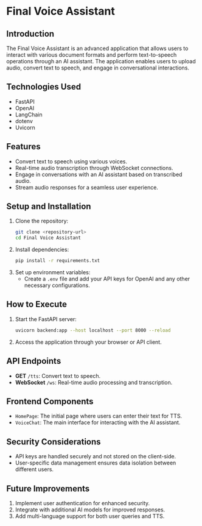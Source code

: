 # Final Voice Assistant

## Introduction
The Final Voice Assistant is an advanced application that allows users to interact with various document formats and perform text-to-speech operations through an AI assistant. The application enables users to upload audio, convert text to speech, and engage in conversational interactions.

## Technologies Used
- FastAPI
- OpenAI
- LangChain
- dotenv
- Uvicorn

## Features
- Convert text to speech using various voices.
- Real-time audio transcription through WebSocket connections.
- Engage in conversations with an AI assistant based on transcribed audio.
- Stream audio responses for a seamless user experience.

## Setup and Installation
1. Clone the repository:
   ```bash
   git clone <repository-url>
   cd Final Voice Assistant
   ```
2. Install dependencies:
   ```bash
   pip install -r requirements.txt
   ```
3. Set up environment variables:
   - Create a `.env` file and add your API keys for OpenAI and any other necessary configurations.

## How to Execute
1. Start the FastAPI server:
   ```bash
   uvicorn backend:app --host localhost --port 8000 --reload
   ```
2. Access the application through your browser or API client.

## API Endpoints
- **GET** `/tts`: Convert text to speech.
- **WebSocket** `/ws`: Real-time audio processing and transcription.

## Frontend Components
- `HomePage`: The initial page where users can enter their text for TTS.
- `VoiceChat`: The main interface for interacting with the AI assistant.

## Security Considerations
- API keys are handled securely and not stored on the client-side.
- User-specific data management ensures data isolation between different users.

## Future Improvements
1. Implement user authentication for enhanced security.
2. Integrate with additional AI models for improved responses.
3. Add multi-language support for both user queries and TTS.
